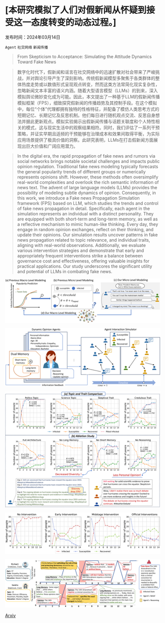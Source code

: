 # [本研究模拟了人们对假新闻从怀疑到接受这一态度转变的动态过程。]

发布时间：2024年03月14日

`Agent` `社交网络` `新闻传播`

> From Skepticism to Acceptance: Simulating the Attitude Dynamics Toward Fake News

> 数字化时代下，假新闻和谣言在社交网络中的迅速扩散对社会带来了严峻挑战，并对舆论引导产生了深刻影响。传统假新闻模型多聚焦于各类群体的整体热度走势或以数值形式呈现观点转变，然而这类方法常简化现实复杂性，忽略新闻文本丰富的语义内涵。随着大型语言模型（LLMs）的到来，深入模拟舆论微妙变化成为可能。因此，本文提出了一种基于LLM的假新闻传播模拟框架（FPS），细致探究假新闻的传播趋势及其控制手段。在这个模拟中，每位“个体”代理都拥有独特的性格特征，并配备了模仿人类思考方式的短期记忆、长期记忆及反思机制。他们每日进行随机观点交流、反思自身想法并据此更新观点。模拟实验揭示出假新闻传播与话题关联度和个人特性相关的模式，这与现实生活中的观察结果相符。同时，我们评估了一系列干预策略，并证实早期且适频的干预能够在治理成本和效果间取得平衡，为实际应用场景提供了极具价值的洞察。此研究表明，LLMs在打击假新闻方面展现出巨大价值和广阔应用潜力。

> In the digital era, the rapid propagation of fake news and rumors via social networks brings notable societal challenges and impacts public opinion regulation. Traditional fake news modeling typically forecasts the general popularity trends of different groups or numerically represents opinions shift. However, these methods often oversimplify real-world complexities and overlook the rich semantic information of news text. The advent of large language models (LLMs) provides the possibility of modeling subtle dynamics of opinion. Consequently, in this work, we introduce a Fake news Propagation Simulation framework (FPS) based on LLM, which studies the trends and control of fake news propagation in detail. Specifically, each agent in the simulation represents an individual with a distinct personality. They are equipped with both short-term and long-term memory, as well as a reflective mechanism to mimic human-like thinking. Every day, they engage in random opinion exchanges, reflect on their thinking, and update their opinions. Our simulation results uncover patterns in fake news propagation related to topic relevance, and individual traits, aligning with real-world observations. Additionally, we evaluate various intervention strategies and demonstrate that early and appropriately frequent interventions strike a balance between governance cost and effectiveness, offering valuable insights for practical applications. Our study underscores the significant utility and potential of LLMs in combating fake news.

![本研究模拟了人们对假新闻从怀疑到接受这一态度转变的动态过程。](../../../paper_images/2403.09498/x1.png)

![本研究模拟了人们对假新闻从怀疑到接受这一态度转变的动态过程。](../../../paper_images/2403.09498/x2.png)

![本研究模拟了人们对假新闻从怀疑到接受这一态度转变的动态过程。](../../../paper_images/2403.09498/x3.png)

![本研究模拟了人们对假新闻从怀疑到接受这一态度转变的动态过程。](../../../paper_images/2403.09498/x4.png)

![本研究模拟了人们对假新闻从怀疑到接受这一态度转变的动态过程。](../../../paper_images/2403.09498/x5.png)

[Arxiv](https://arxiv.org/abs/2403.09498)